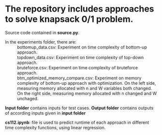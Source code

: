 # The repository includes approaches to solve knapsack 0/1 problem. </br>

Source code contained in **source.py**.</br>

<dl>
  <dt>In the experiments folder, there are:</dt>
  <dd>bottomup_data.csv: Experiment on time complexity of bottom-up approach.</dd>
  <dd>topdown_data.csv: Experiment on time complexity of top-down approach.</dd>
  <dd>bruteforce.csv: Experiment on time complexity of bruteforce approach.</dd>
  <dd>btm_optimized_memory_compare.csv: Experiment on memory complexity of bottom-up approach with optimization. 
    On the left side, measuring memory allocated with n and W variables both changed. 
    On the right side, measuring memory allocated with n changed and W unchaged.</dd>
</dl>

**Input folder** contains inputs for test cases.
**Output folder** contains outputs of according inputs given in **input folder**

**cs112.ipynb**: file is used to predict runtime of each approach in different time complexity functions, using linear regression.

    